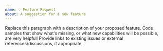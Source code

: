 ```yaml
---
name: 💡 Feature Request
about: A suggestion for a new feature
---
```


<!--
    Thanks for contributing to Swift Algorithms!

    Before you submit your issue, please replace the paragraph
    below with information about your proposed feature.
-->

Replace this paragraph with a description of your proposed feature. Code samples that show what's missing, or what new capabilities will be possible, are very helpful! Provide links to existing issues or external references/discussions, if appropriate.
